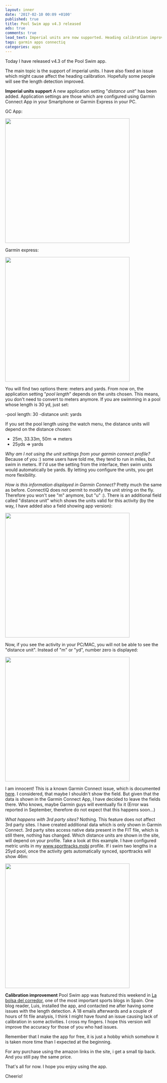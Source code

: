 ```yaml
---
layout: inner
date: '2017-02-10 00:09 +0100'
published: true
title: Pool Swim app v4.3 released
ads: true
comments: true
lead_text: Imperial units are now supported. Heading calibration improved.
tags: garmin apps connectiq
categories: apps
---
```

Today I have released v4.3 of the Pool Swim app. 

The main topic is the support of imperial units. I have also fixed an issue which might cause affect the heading calibration. Hopefully some people will see the length detection improved. 

**Imperial units support**
A new application setting "_distance unit_" has been added. Application settings are those which are configured using Garmin Connect App in your Smartphone or Garmin Express in your PC. 

GC App:

<img src="{{site.baseurl}}/images/garmin express.png" width="400">


Garmin express:

<img src="{{site.baseurl}}/images/Screenshot_2017-02-09-22-17-35.png" width="400">


You will find two options there: meters and yards. 
From now on, the application setting "_pool length_" depends on the units chosen. This means, you don't need to convert to meters anymore. If you are swimming in a pool whose length is 30 yd, just set:


-pool length: 30
-distance unit: yards

If you set the pool length using the watch menu, the distance units will depend on the distance chosen:


- 25m, 33.33m, 50m => meters
- 25yds => yards

_Why am I not using the unit settings from your garmin connect profile?_
Because of you :) some users have told me, they tend to run in miles, but swim in meters. If I'd use the setting from the interface, then swim units would automatically be yards. By letting you configure the units, you get more flexibility. 

_How is this information displayed in Garmin Connect?_
Pretty much the same as before. ConnectIQ does not permit to modify the unit string on the fly. Therefore you won't see "m" anymore, but "u" :). 
There is an additional field called "distance unit" which shows the units valid for this activity (by the way, I have added also a field showing app version):

<img src="{{site.baseurl}}/images/Screenshot_2017-02-10-00-22-30.png" width="400">


Now, if you see the activity in your PC/MAC, you will not be able to see the "distance unit". Instead of "m" or "yd", number zero is displayed:

<img src="{{site.baseurl}}/images/imperial_GC.png" width="400">


I am innocent! This is a known Garmin Connect issue, which is documented [here](https://forums.garmin.com/showthread.php?362066-Fit-Contributor-output-string-to-Activity-Summary&highlight=setData+string). 
I considered, that maybe I shouldn't show the field. But given that the data is shown in the Garmin Connect App, I have decided to leave the fields there. Who knows, maybe Garmin guys will eventually fix it (Error was reported in September, therefore do not expect that this happens soon...)

_What happens with 3rd party sites?_
Nothing. This feature does not affect 3rd party sites. I have created additional data which is only shown in Garmin Connect. 3rd party sites access native data present in the FIT file, which is still there, nothing has changed. 
Which distance units are shown in the site, will depend on your profile. 
Take a look at this example. I have configured metric units in my www.sporttracks.mobi profile. 
If i swim two lengths in a 25yd pool, once the activity gets automatically synced, sporttracks will show 46m:

<img src="{{site.baseurl}}/images/sporttracks.png" width="400">


**Calibration improvement**
Pool Swim app was featured this weekend in [La bolsa del corredor](http://www.sport.es/labolsadelcorredor/pool-swim-app-connect-iq-natacion-piscina-garmin-forerunner-230-235/), one of the most important sports blogs in Spain. One blog reader, Luis, installed the app, and contacted me after having some issues with the length detection. 
A 18 emails afterwards and a couple of hours of fit file analysis, I think I might have found an issue causing lack of calibration in some activities. I cross my fingers. I hope this version will improve the accuracy for those of you who had issues. 

Remember that I make the app for free, it is just a hobby which somehow it is taken more time than I expected at the beginning. 

For any purchase using the amazon links in the site, i get a small tip back. And you still pay the same price. 

That's all for now. I hope you enjoy using the app. 

Cheerio!
